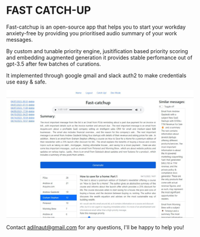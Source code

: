 # FAST CATCH-UP

Fast-catchup is an open-source app that helps you to start your workday anxiety-free by providing you prioritised audio summary of your work messages.

By custom and tunable priority engine, jusitification based priority scoring and embedding augmented generation 
it provides stable perfomance out of gpt-3.5 after few batches of curations.

It implemented through google gmail and slack auth2 to make credentials use easy & safe. 


![fast-catchup ui demo](./ui-2.jpeg)

Contact adilnaut@gmail.com for any questions, I'll be happy to help you! 
